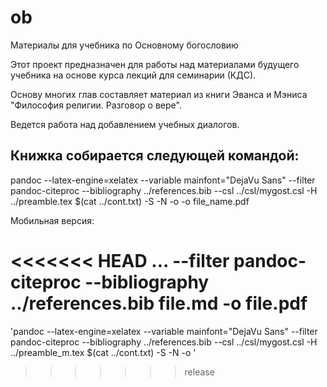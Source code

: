 # ob
Материалы для учебника по Основному богословию 

Этот проект предназначен для работы над материалами будущего учебника на основе курса лекций для семинарии (КДС).

Основу многих глав составляет материал из книги Эванса и Мэниса 
"Философия религии. Разговор о вере".

Ведется работа над добавлением учебных диалогов.

## Книжка собирается следующей командой:

pandoc --latex-engine=xelatex --variable mainfont="DejaVu Sans"  --filter pandoc-citeproc --bibliography ../references.bib --csl ../csl/mygost.csl -H ../preamble.tex $(cat ../cont.txt) -S -N -o -o file_name.pdf

Мобильная версия:

<<<<<<< HEAD
... --filter pandoc-citeproc --bibliography ../references.bib file.md -o file.pdf
=======
'pandoc --latex-engine=xelatex --variable mainfont="DejaVu Sans"  --filter pandoc-citeproc --bibliography ../references.bib --csl ../csl/mygost.csl -H ../preamble_m.tex $(cat ../cont.txt) -S -N -o '
>>>>>>> release




